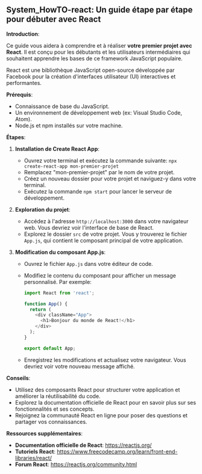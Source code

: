 ## System_HowTO-react: Un guide étape par étape pour débuter avec React

**Introduction**:

Ce guide vous aidera à comprendre et à réaliser **votre premier projet avec React**. Il est conçu pour les débutants et les utilisateurs intermédiaires qui souhaitent apprendre les bases de ce framework JavaScript populaire.

React est une bibliothèque JavaScript open-source développée par Facebook pour la création d'interfaces utilisateur (UI) interactives et performantes. 

**Prérequis**:

* Connaissance de base du JavaScript.
* Un environnement de développement web (ex: Visual Studio Code, Atom).
* Node.js et npm installés sur votre machine.

**Étapes**:

1. **Installation de Create React App**:

   * Ouvrez votre terminal et exécutez la commande suivante: `npx create-react-app mon-premier-projet`
   * Remplacez "mon-premier-projet" par le nom de votre projet.
   * Créez un nouveau dossier pour votre projet et naviguez-y dans votre terminal.
   * Exécutez la commande `npm start` pour lancer le serveur de développement.

2. **Exploration du projet**:

   * Accédez à l'adresse `http://localhost:3000` dans votre navigateur web. Vous devriez voir l'interface de base de React.
   * Explorez le dossier `src` de votre projet. Vous y trouverez le fichier `App.js`, qui contient le composant principal de votre application.

3. **Modification du composant App.js**:

   * Ouvrez le fichier `App.js` dans votre éditeur de code.
   * Modifiez le contenu du composant pour afficher un message personnalisé. Par exemple:

     ```javascript
     import React from 'react';

     function App() {
       return (
         <div className="App">
           <h1>Bonjour du monde de React!</h1>
         </div>
       );
     }

     export default App;
     ```

   * Enregistrez les modifications et actualisez votre navigateur. Vous devriez voir votre nouveau message affiché.

**Conseils**:

* Utilisez des composants React pour structurer votre application et améliorer la réutilisabilité du code.
* Explorez la documentation officielle de React pour en savoir plus sur ses fonctionnalités et ses concepts.
* Rejoignez la communauté React en ligne pour poser des questions et partager vos connaissances.

**Ressources supplémentaires**:

* **Documentation officielle de React**: https://reactjs.org/
* **Tutoriels React**: https://www.freecodecamp.org/learn/front-end-libraries/react/
* **Forum React**: https://reactjs.org/community.html



